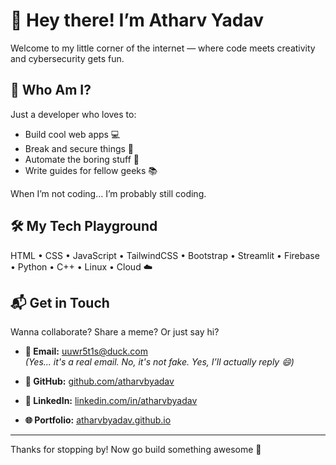 # 👋 Hey there! I’m Atharv Yadav

Welcome to my little corner of the internet — where code meets creativity and cybersecurity gets fun.

## 🚀 Who Am I?

Just a developer who loves to:

- Build cool web apps 💻  
- Break and secure things 🔐  
- Automate the boring stuff 🤖  
- Write guides for fellow geeks 📚  

When I’m not coding… I’m probably still coding.

## 🛠️ My Tech Playground

HTML • CSS • JavaScript • TailwindCSS • Bootstrap • Streamlit • Firebase • Python • C++ • Linux • Cloud ☁️  

## 📬 Get in Touch

Wanna collaborate? Share a meme? Or just say hi?  

- **📧 Email:** [uuwr5t1s@duck.com](mailto:uuwr5t1s@duck.com)  
  _(Yes... it's a real email. No, it's not fake. Yes, I’ll actually reply 😄)_  

- **🐙 GitHub:** [github.com/atharvbyadav](https://github.com/atharvbyadav)  

- **🔗 LinkedIn:** [linkedin.com/in/atharvbyadav](https://linkedin.com/in/atharvbyadav)  

- **🌐 Portfolio:** [atharvbyadav.github.io](https://atharvbyadav.github.io)  

---

Thanks for stopping by! Now go build something awesome 🚀 